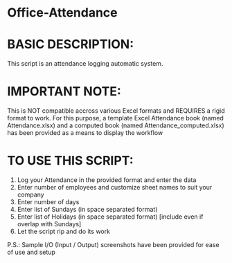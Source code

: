 # Office-Attendance

# BASIC DESCRIPTION:
This script is an attendance logging automatic system.

# IMPORTANT NOTE:
This is NOT compatible accross various Excel formats and REQUIRES
a rigid format to work.
For this purpose, a template Excel Attendance book (named Attendance.xlsx)
and a computed book (named Attendance_computed.xlsx) has been provided as 
a means to display the workflow

# TO USE THIS SCRIPT:
1. Log your Attendance in the provided format and enter the data
2. Enter number of employees and customize sheet names to suit your company
3. Enter number of days
4. Enter list of Sundays (in space separated format)
5. Enter list of Holidays (in space separated format) [include even if overlap with Sundays]
6. Let the script rip and do its work

P.S.: Sample I/O (Input / Output) screenshots have been provided for ease of use and setup
